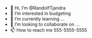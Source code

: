 - 👋 Hi, I’m @RandolfTjandra
- 👀 I’m interested in budgeting
- 🌱 I’m currently learning ...
- 💞️ I’m looking to collaborate on ...
- 📫 How to reach me 555-5555-5555

<!---
RandolfTjandra/RandolfTjandra is a ✨ special ✨ repository because its `README.md` (this file) appears on your GitHub profile.
You can click the Preview link to take a look at your changes.
--->
